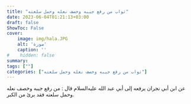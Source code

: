 ```yaml
---
title: "ثواب من رقع جيبه وخصف نعله وحمل سلعته"
date: 2023-06-04T01:21:13+03:00
draft: false
ShowToc: False
cover:
    image: img/hala.JPG
    alt: 'صورة'
    caption: ''
#    hidden: false
summary: 
tags: [""]
categories: ["ثواب من رقع جيبه وخصف نعله وحمل سلعته"]
---
```

عن ابن أبي نجران يرفعه إلى أبي عبد الله عليه‌السلام قال : من رقع
جيبه وخصف نعله وحمل سلعته فقد برئ من الكبر.


